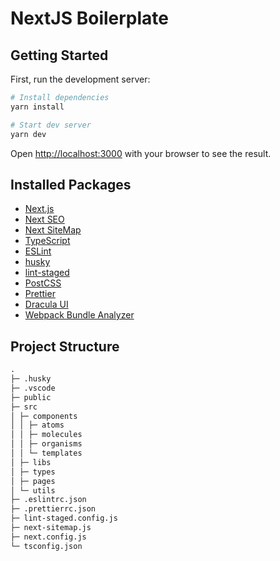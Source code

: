 # NextJS Boilerplate

## Getting Started

First, run the development server:

```bash
# Install dependencies
yarn install

# Start dev server
yarn dev
```

Open [http://localhost:3000](http://localhost:3000) with your browser to see the result.

## Installed Packages

- [Next.js](https://nextjs.org/)
- [Next SEO](https://github.com/garmeeh/next-seo#readme)
- [Next SiteMap](https://github.com/iamvishnusankar/next-sitemap)
- [TypeScript](https://www.typescriptlang.org/)
- [ESLint](https://eslint.org/)
- [husky](https://typicode.github.io/husky/#/)
- [lint-staged](https://github.com/okonet/lint-staged#readme)
- [PostCSS](https://postcss.org/)
- [Prettier](https://prettier.io/)
- [Dracula UI](https://ui.draculatheme.com/)
- [Webpack Bundle Analyzer](https://github.com/vercel/next.js/tree/canary/packages/next-bundle-analyzer#nextjs--webpack-bundle-analyzer)

## Project Structure

```md
.
├─ .husky
├─ .vscode
├─ public
├─ src
│ ├─ components
│ │ ├─ atoms
│ │ ├─ molecules
│ │ ├─ organisms
│ │ └─ templates
│ ├─ libs
│ ├─ types
│ ├─ pages
│ └─ utils
├─ .eslintrc.json
├─ .prettierrc.json
├─ lint-staged.config.js
├─ next-sitemap.js
├─ next.config.js
└─ tsconfig.json
```
